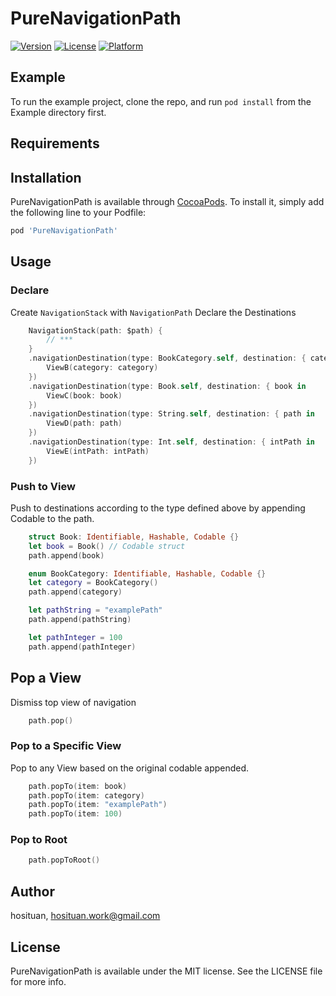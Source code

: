 # PureNavigationPath

[![Version](https://img.shields.io/cocoapods/v/PureNavigationPath.svg?style=flat)](https://cocoapods.org/pods/PureNavigationPath)
[![License](https://img.shields.io/cocoapods/l/PureNavigationPath.svg?style=flat)](https://cocoapods.org/pods/PureNavigationPath)
[![Platform](https://img.shields.io/cocoapods/p/PureNavigationPath.svg?style=flat)](https://cocoapods.org/pods/PureNavigationPath)

## Example

To run the example project, clone the repo, and run `pod install` from the Example directory first.

## Requirements

## Installation

PureNavigationPath is available through [CocoaPods](https://cocoapods.org). To install
it, simply add the following line to your Podfile:

```ruby
pod 'PureNavigationPath'
```
## Usage
### Declare
Create `NavigationStack` with `NavigationPath`
Declare the Destinations
```swift
    NavigationStack(path: $path) {
        // ***
    }
    .navigationDestination(type: BookCategory.self, destination: { category in
        ViewB(category: category)
    })
    .navigationDestination(type: Book.self, destination: { book in
        ViewC(book: book)
    })
    .navigationDestination(type: String.self, destination: { path in
        ViewD(path: path)
    })
    .navigationDestination(type: Int.self, destination: { intPath in
        ViewE(intPath: intPath)
    })
```
### Push to View
Push to destinations according to the type defined above by appending Codable to the path.
```swift
    struct Book: Identifiable, Hashable, Codable {}
    let book = Book() // Codable struct
    path.append(book)

    enum BookCategory: Identifiable, Hashable, Codable {}
    let category = BookCategory() 
    path.append(category)

    let pathString = "examplePath"
    path.append(pathString)

    let pathInteger = 100
    path.append(pathInteger)
```

## Pop a View
Dismiss top view of navigation
```swift
    path.pop()
```

### Pop to a Specific View
Pop to any View based on the original codable appended.
```swift
    path.popTo(item: book)
    path.popTo(item: category)
    path.popTo(item: "examplePath")
    path.popTo(item: 100)
```

### Pop to Root
```swift
    path.popToRoot()
```
## Author

hosituan, hosituan.work@gmail.com

## License

PureNavigationPath is available under the MIT license. See the LICENSE file for more info.
